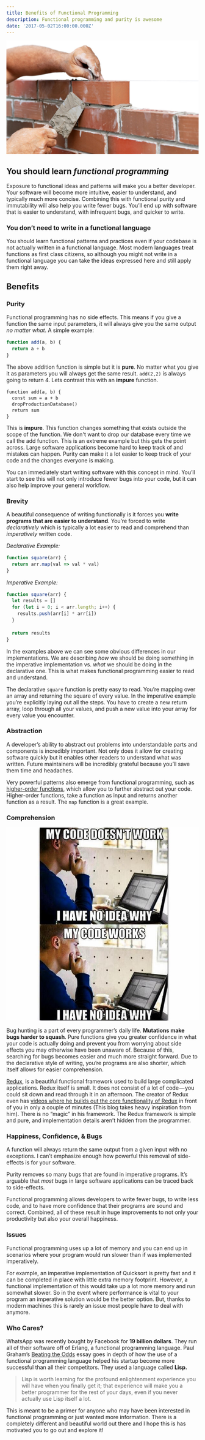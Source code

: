 ```yaml
---
title: Benefits of Functional Programming
description: Functional programming and purity is awesome
date: '2017-05-02T16:00:00.000Z'
---
```


![Brick Laying](./laying_bricks.jpeg)

## You should learn _functional programming_

Exposure to functional ideas and patterns will make you a better developer. Your software will become more intuitive, easier to understand, and typically much more concise. Combining this with functional purity and immutability will also help you write fewer bugs. You’ll end up with software that is easier to understand, with infrequent bugs, and quicker to write.

### You don’t need to write in a functional language

You should learn functional patterns and practices even if your codebase is not actually written in a functional language. Most modern languages treat functions as first class citizens, so although you might not write in a functional language you can take the ideas expressed here and still apply them right away.

## Benefits

### Purity

Functional programming has no side effects. This means if you give a function the same input parameters, it will always give you the same output _no matter what_. A simple example:

```javascript
function add(a, b) {
  return a + b
}
```

The above addition function is simple but it is **pure**. No matter what you give it as parameters you will always get the same result. `add(2,2)` is always going to return 4. Lets contrast this with an **impure** function.

```javascript{3}
function add(a, b) {
  const sum = a + b
  dropProductionDatabase()
  return sum
}
```

This is **impure**. This function changes something that exists outside the scope of the function. We don't want to drop our database every time we call the add function. This is an extreme example but this gets the point across. Large software applications become hard to keep track of and mistakes can happen. Purity can make it a lot easier to keep track of your code and the changes everyone is making.

You can immediately start writing software with this concept in mind. You’ll start to see this will not only introduce fewer bugs into your code, but it can also help improve your general workflow.

### Brevity

A beautiful consequence of writing functionally is it forces you **write programs that are easier to understand**. You’re forced to write _declaratively_ which is typically a lot easier to read and comprehend than _imperatively_ written code.

_Declarative Example:_

```javascript
function square(arr) {
  return arr.map(val => val * val)
}
```

_Imperative Example:_

```javascript
function square(arr) {
  let results = []
  for (let i = 0; i < arr.length; i++) {
    results.push(arr[i] * arr[i])
  }

  return results
}
```

In the examples above we can see some obvious differences in our implementations. We are describing _how_ we should be doing something in the imperative implementation vs. _what_ we should be doing in the declarative one. This is what makes functional programming easier to read and understand.

The declarative `square` function is pretty easy to read. You’re mapping over an array and returning the square of every value. In the imperative example you’re explicitly laying out all the steps. You have to create a new return array, loop through all your values, and push a new value into your array for every value you encounter.

### Abstraction

A developer’s ability to abstract out problems into understandable parts and components is incredibly important. Not only does it allow for creating software quickly but it enables other readers to understand what was written. Future maintainers will be incredibly grateful because you’ll save them time and headaches.

Very powerful patterns also emerge from functional programming, such as <a href="https://en.wikipedia.org/wiki/Higher-order_function" target="_blank">higher-order functions</a>, which allow you to further abstract out your code. Higher-order functions, take a function as input and returns another function as a result. The `map` function is a great example.

### Comprehension

![My code is broken & I don't know why](./i-dont-know-why.jpeg)

Bug hunting is a part of every programmer’s daily life. **Mutations make bugs harder to squash**. Pure functions give you greater confidence in what your code is actually doing and prevent you from worrying about side effects you may otherwise have been unaware of. Because of this, searching for bugs becomes easier and much more straight forward. Due to the declarative style of writing, you’re programs are also shorter, which itself allows for easier comprehension.

<a href="https://redux.js.org/" target="_blank">Redux</a>, is a beautiful functional framework used to build large complicated applications. Redux itself is small. It does not consist of a lot of code — you could sit down and read through it in an afternoon. The creator of Redux even has <a href="https://egghead.io/lessons/react-redux-implementing-store-from-scratch" target="_blank">videos where he builds out the core functionality of Redux</a> in front of you in only a couple of minutes (This blog takes heavy inspiration from him). There is no “magic” in his framework. The Redux framework is simple and pure, and implementation details aren’t hidden from the programmer.

### Happiness, Confidence, & Bugs

A function will always return the same output from a given input with no exceptions. I can’t emphasize enough how powerful this removal of side-effects is for your software.

Purity removes so many bugs that are found in imperative programs. It’s arguable that _most_ bugs in large software applications can be traced back to side-effects.

Functional programming allows developers to write fewer bugs, to write less code, and to have more confidence that their programs are sound and correct. Combined, all of these result in huge improvements to not only your productivity but also your overall happiness.

### Issues

Functional programming uses up a lot of memory and you can end up in scenarios where your program would run slower than if was implemented imperatively.

For example, an imperative implementation of Quicksort is pretty fast and it can be completed in place with little extra memory footprint. However, a functional implementation of this would take up a lot more memory and run somewhat slower. So in the event where performance is vital to your program an imperative solution would be the better option. But, thanks to modern machines this is rarely an issue most people have to deal with anymore.

### Who Cares?

WhatsApp was recently bought by Facebook for **19 billion dollars**. They run all of their software off of Erlang, a functional programming language. Paul Graham’s <a href="http://www.paulgraham.com/avg.html" target="_blank">Beating the Odds</a> essay goes in depth of how the use of a functional programming language helped his startup become more successful than all their competitors. They used a language called **Lisp.**

> Lisp is worth learning for the profound enlightenment experience you will have when you finally get it; that experience will make you a better programmer for the rest of your days, even if you never actually use Lisp itself a lot.

This is meant to be a primer for anyone who may have been interested in functional programming or just wanted more information. There is a completely different and beautiful world out there and I hope this is has motivated you to go out and explore it!
